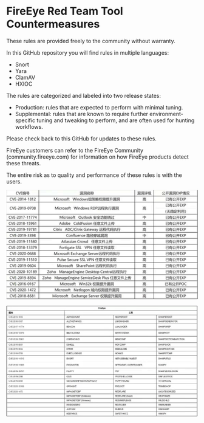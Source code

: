 # FireEye Red Team Tool Countermeasures

These rules are provided freely to the community without warranty.

In this GitHub repository you will find rules in multiple languages:
- Snort
- Yara
- ClamAV
- HXIOC

 
The rules are categorized and labeled into two release states:
- Production: rules that are expected to perform with minimal tuning.
- Supplemental: rules that are known to require further environment-specific tuning and tweaking to perform, and are often used for hunting workflows.

Please check back to this GitHub for updates to these rules.

FireEye customers can refer to the FireEye Community (community.fireeye.com) for information on how FireEye products detect these threats.
 
The entire risk as to quality and performance of these rules is with the users.

![img1](./img_20201216105812.jpg)

![img2](./img_20201216105829.jpg)

